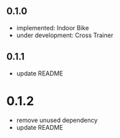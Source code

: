 ## 0.1.0

- implemented: Indoor Bike
- under development: Cross Trainer

## 0.1.1

- update README

# 0.1.2

- remove unused dependency
- update README
